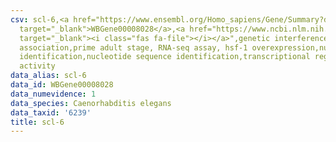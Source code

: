 ```yaml
---
csv: scl-6,<a href="https://www.ensembl.org/Homo_sapiens/Gene/Summary?db=core;g=WBGene00008028"
  target="_blank">WBGene00008028</a>,<a href="https://www.ncbi.nlm.nih.gov/pubmed/30894454"
  target="_blank"><i class="fas fa-file"></i></a>",genetic interference,functional
  association,prime adult stage, RNA-seq assay, hsf-1 overexpression,nucleotide sequence
  identification,nucleotide sequence identification,transcriptional regulation,up-regulates
  activity
data_alias: scl-6
data_id: WBGene00008028
data_numevidence: 1
data_species: Caenorhabditis elegans
data_taxid: '6239'
title: scl-6
---
```

